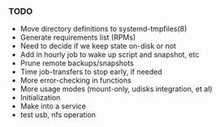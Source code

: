 ### TODO

- Move directory definitions to systemd-tmpfiles(8)
- Generate requirements list (RPMs)
- Need to decide if we keep state on-disk or not
- Add in hourly job to wake up script and snapshot, etc
- Prune remote backups/snapshots
- Time job-transfers to stop early, if needed
- More error-checking in functions
- More usage modes (mount-only, udisks integration, et al)
- Initialization
- Make into a service
- test usb, nfs operation
